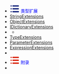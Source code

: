 -  <span style='color:Blue'><img src="wwwroot/images/MB.svg" alt="" style="margin-bottom:-4px" />&nbsp;类型扩展</span>
-  [<span class='static'>StringExtensions</span>](e4.0.0)
-  [<span class='static'>ObjectExtensions</span>](e5.0.0)
-  [<span class='static'>IDictionaryExtensions</span>](j1.0.0)
-  -
-  [<span class='static'>TypeExtensions</span>](e2.0.0)
-  [<span class='static'>ParameterExtensions</span>](e3.0.0)
-  [<span class='static'>ExpressionExtensions</span>](e1.0.0)
-  
-  <span style='color:Blue'><img src="wwwroot/images/MR.svg" alt="" style="margin-bottom:-4px" />&nbsp;附录</span>
- 



